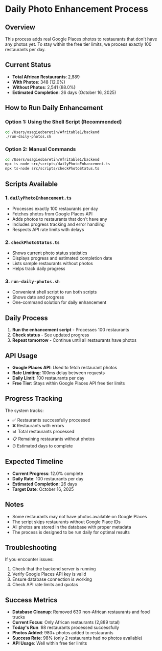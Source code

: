 # Daily Photo Enhancement Process

## Overview
This process adds real Google Places photos to restaurants that don't have any photos yet. To stay within the free tier limits, we process exactly 100 restaurants per day.

## Current Status
- **Total African Restaurants**: 2,889
- **With Photos**: 348 (12.0%)
- **Without Photos**: 2,541 (88.0%)
- **Estimated Completion**: 26 days (October 16, 2025)

## How to Run Daily Enhancement

### Option 1: Using the Shell Script (Recommended)
```bash
cd /Users/osagieobaretin/Afritable1/backend
./run-daily-photos.sh
```

### Option 2: Manual Commands
```bash
cd /Users/osagieobaretin/Afritable1/backend
npx ts-node src/scripts/dailyPhotoEnhancement.ts
npx ts-node src/scripts/checkPhotoStatus.ts
```

## Scripts Available

### 1. `dailyPhotoEnhancement.ts`
- Processes exactly 100 restaurants per day
- Fetches photos from Google Places API
- Adds photos to restaurants that don't have any
- Includes progress tracking and error handling
- Respects API rate limits with delays

### 2. `checkPhotoStatus.ts`
- Shows current photo status statistics
- Displays progress and estimated completion date
- Lists sample restaurants without photos
- Helps track daily progress

### 3. `run-daily-photos.sh`
- Convenient shell script to run both scripts
- Shows date and progress
- One-command solution for daily enhancement

## Daily Process

1. **Run the enhancement script** - Processes 100 restaurants
2. **Check status** - See updated progress
3. **Repeat tomorrow** - Continue until all restaurants have photos

## API Usage
- **Google Places API**: Used to fetch restaurant photos
- **Rate Limiting**: 100ms delay between requests
- **Daily Limit**: 100 restaurants per day
- **Free Tier**: Stays within Google Places API free tier limits

## Progress Tracking

The system tracks:
- ✅ Restaurants successfully processed
- ❌ Restaurants with errors
- 📊 Total restaurants processed
- 📋 Remaining restaurants without photos
- ⏰ Estimated days to complete

## Expected Timeline

- **Current Progress**: 12.0% complete
- **Daily Rate**: 100 restaurants per day
- **Estimated Completion**: 26 days
- **Target Date**: October 16, 2025

## Notes

- Some restaurants may not have photos available on Google Places
- The script skips restaurants without Google Place IDs
- All photos are stored in the database with proper metadata
- The process is designed to be run daily for optimal results

## Troubleshooting

If you encounter issues:
1. Check that the backend server is running
2. Verify Google Places API key is valid
3. Ensure database connection is working
4. Check API rate limits and quotas

## Success Metrics

- **Database Cleanup**: Removed 630 non-African restaurants and food trucks
- **Current Focus**: Only African restaurants (2,889 total)
- **Today's Run**: 98 restaurants processed successfully
- **Photos Added**: 980+ photos added to restaurants
- **Success Rate**: 98% (only 2 restaurants had no photos available)
- **API Usage**: Well within free tier limits

